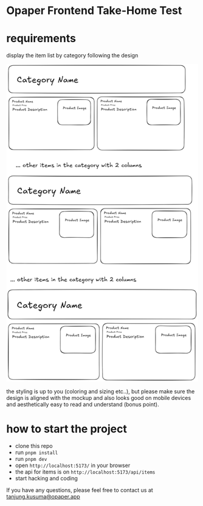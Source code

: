 # Opaper Frontend Take-Home Test

# requirements

display the item list by category following the design

![mockup](./example-mockup.png)

the styling is up to you (coloring and sizing etc..), but please make sure the design is aligned
with the mockup and
also looks good on mobile devices and
aesthetically easy to read and understand (bonus point).

# how to start the project

- clone this repo
- run `pnpm install`
- run `pnpm dev`
- open `http://localhost:5173/` in your browser
- the api for items is on `http://localhost:5173/api/items`
- start hacking and coding

If you have any questions, please feel free to contact us at tanjung.kusuma@opaper.app
